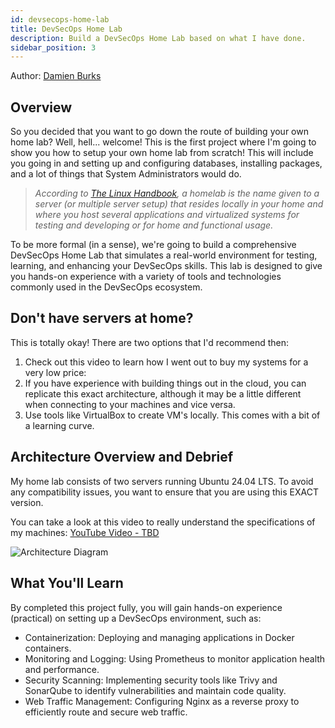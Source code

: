 ```yaml
---
id: devsecops-home-lab
title: DevSecOps Home Lab
description: Build a DevSecOps Home Lab based on what I have done.
sidebar_position: 3
---
```


Author: [Damien Burks]

## Overview

So you decided that you want to go down the route of building your own home lab? Well, hell... welcome! This is the first project where I'm going to show you how to setup your own home lab from scratch! This will include you going in and setting up and configuring databases, installing packages, and a lot of things that System Administrators would do.

>_According to [The Linux Handbook], a homelab is the name given to a server (or multiple server setup) that resides locally in your home and where you host several applications and virtualized systems for testing and developing or for home and functional usage._

To be more formal (in a sense), we're going to build a comprehensive DevSecOps Home Lab that simulates a real-world environment for testing, learning, and enhancing your DevSecOps skills. This lab is designed to give you hands-on experience with a variety of tools and technologies commonly used in the DevSecOps ecosystem.

## Don't have servers at home?

This is totally okay! There are two options that I'd recommend then:

1. Check out this video to learn how I went out to buy my systems for a very low price:
2. If you have experience with building things out in the cloud, you can replicate this exact architecture, although it may be a little different when connecting to your machines and vice versa.
3. Use tools like VirtualBox to create VM's locally. This comes with a bit of a learning curve.

## Architecture Overview and Debrief

My home lab consists of two servers running Ubuntu 24.04 LTS. To avoid any compatibility issues, you want to ensure that you are using this EXACT version.

You can take a look at this video to really understand the specifications of my machines: [YouTube Video - TBD](https://youtube.com)

![Architecture Diagram](/img/projects/devsecops-home-lab/architecture.drawio.svg)

## What You'll Learn

By completed this project fully, you will gain hands-on experience (practical) on setting up a DevSecOps environment, such as:

- Containerization: Deploying and managing applications in Docker containers.
- Monitoring and Logging: Using Prometheus to monitor application health and performance.
- Security Scanning: Implementing security tools like Trivy and SonarQube to identify vulnerabilities and maintain code quality.
- Web Traffic Management: Configuring Nginx as a reverse proxy to efficiently route and secure web traffic.

<!-- Links -->

[Damien Burks]: https://www.linkedin.com/in/damienjburks/
[The Linux Handbook]: https://linuxhandbook.com/homelab/
